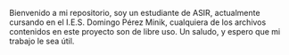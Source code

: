 Bienvenido a mi repositorio, soy un estudiante de ASIR, actualmente cursando en el I.E.S. Domingo Pérez Minik, cualquiera de los archivos contenidos en este proyecto son de libre uso. Un saludo, y espero que mi trabajo le sea útil.
